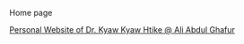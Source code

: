 Home page

<a href="https://kyaw-kyaw-htike.github.io" target="_blank">Personal Website of Dr. Kyaw Kyaw Htike @ Ali Abdul Ghafur</a>


